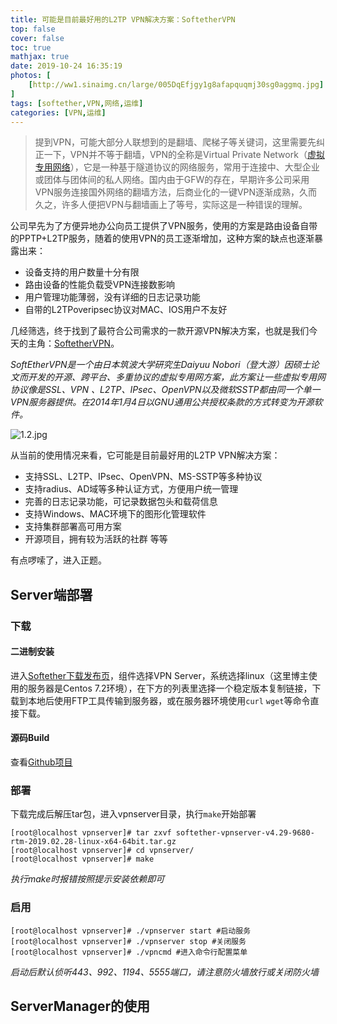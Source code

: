 ```yaml
---
title: 可能是目前最好用的L2TP VPN解决方案：SoftetherVPN
top: false
cover: false
toc: true
mathjax: true
date: 2019-10-24 16:35:19
photos: [
    [http://ww1.sinaimg.cn/large/005DqEfjgy1g8afapquqmj30sg0aggmq.jpg]
]
tags: [softether,VPN,网络,运维]
categories: [VPN,运维]
---
```


> 提到VPN，可能大部分人联想到的是翻墙、爬梯子等关键词，这里需要先纠正一下，VPN并不等于翻墙，VPN的全称是Virtual Private Network（[虚拟专用网络](https://zh.wikipedia.org/wiki/%E8%99%9B%E6%93%AC%E7%A7%81%E4%BA%BA%E7%B6%B2%E8%B7%AF)），它是一种基于隧道协议的网络服务，常用于连接中、大型企业或团体与团体间的私人网络。国内由于GFW的存在，早期许多公司采用VPN服务连接国外网络的翻墙方法，后商业化的一键VPN逐渐成熟，久而久之，许多人便把VPN与翻墙画上了等号，实际这是一种错误的理解。

公司早先为了方便异地办公向员工提供了VPN服务，使用的方案是路由设备自带的PPTP+L2TP服务，随着的使用VPN的员工逐渐增加，这种方案的缺点也逐渐暴露出来：

<!-- more -->

* 设备支持的用户数量十分有限
* 路由设备的性能负载受VPN连接数影响
* 用户管理功能薄弱，没有详细的日志记录功能
* 自带的L2TPoveripsec协议对MAC、IOS用户不友好

几经筛选，终于找到了最符合公司需求的一款开源VPN解决方案，也就是我们今天的主角：[SoftetherVPN](https://www.softether.org/)。

*SoftEtherVPN是一个由日本筑波大学研究生Daiyuu Nobori（登大游）因硕士论文而开发的开源、跨平台、多重协议的虚拟专用网方案，此方案让一些虚拟专用网协议像是SSL、VPN 、L2TP、IPsec、OpenVPN以及微软SSTP都由同一个单一VPN服务器提供。在2014年1月4日以GNU通用公共授权条款的方式转变为开源软件。*

![1.2.jpg](http://ww1.sinaimg.cn/large/005DqEfjgy1g8ab3gmkjbj317m148aut.jpg)

从当前的使用情况来看，它可能是目前最好用的L2TP VPN解决方案：
* 支持SSL、L2TP、IPsec、OpenVPN、MS-SSTP等多种协议
* 支持radius、AD域等多种认证方式，方便用户统一管理
* 完善的日志记录功能，可记录数据包头和载荷信息
* 支持Windows、MAC环境下的图形化管理软件
* 支持集群部署高可用方案
* 开源项目，拥有较为活跃的社群
等等

有点啰嗦了，进入正题。

## Server端部署

### 下载

#### 二进制安装
进入[Softether下载发布页](https://www.softether-download.com/cn.aspx)，组件选择VPN Server，系统选择linux（这里博主使用的服务器是Centos 7.2环境），在下方的列表里选择一个稳定版本复制链接，下载到本地后使用FTP工具传输到服务器，或在服务器环境使用`curl` `wget`等命令直接下载。

#### 源码Build
查看[Github项目](https://github.com/SoftEtherVPN/SoftEtherVPN/)

### 部署
下载完成后解压tar包，进入vpnserver目录，执行`make`开始部署
```
[root@localhost vpnserver]# tar zxvf softether-vpnserver-v4.29-9680-rtm-2019.02.28-linux-x64-64bit.tar.gz
[root@localhost vpnserver]# cd vpnserver/
[root@localhost vpnserver]# make
```
*执行make时报错按照提示安装依赖即可*

### 启用
```
[root@localhost vpnserver]# ./vpnserver start #启动服务
[root@localhost vpnserver]# ./vpnserver stop #关闭服务
[root@localhost vpnserver]# ./vpncmd #进入命令行配置菜单
```
*启动后默认侦听443、992、1194、5555端口，请注意防火墙放行或关闭防火墙*

## ServerManager的使用

